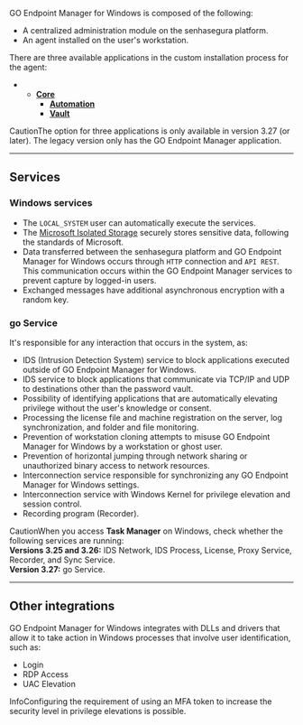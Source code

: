 GO Endpoint Manager for Windows is composed of the following:

* A centralized administration module on the senhasegura platform.
* An agent installed on the user's workstation.

There are three available applications in the custom installation process for the agent:

* + [**Core**](/v3-33/docs/en/go-endpoint-manager-windows-agent-core)
	+ [**Automation**](/v3-33/docs/en/go-endpoint-manager-windows-agent-automation)
	+ [**Vault**](/v3-33/docs/en/go-endpoint-manager-windows-agent-vault)

CautionThe option for three applications is only available in version 3\.27 (or later). The legacy version only has the GO Endpoint Manager application.

---

## Services

### Windows services

* The `LOCAL_SYSTEM` user can automatically execute the services.
* The [Microsoft Isolated Storage](https://learn.microsoft.com/en-us/dotnet/standard/io/isolated-storage) securely stores sensitive data, following the standards of Microsoft.
* Data transferred between the senhasegura platform and GO Endpoint Manager for Windows occurs through `HTTP` connection and `API REST`. This communication occurs within the GO Endpoint Manager services to prevent capture by logged\-in users.
* Exchanged messages have additional asynchronous encryption with a random key.

### go Service

It's responsible for any interaction that occurs in the system, as:

* IDS (Intrusion Detection System) service to block applications executed outside of GO Endpoint Manager for Windows.
* IDS service to block applications that communicate via TCP/IP and UDP to destinations other than the password vault.
* Possibility of identifying applications that are automatically elevating privilege without the user's knowledge or consent.
* Processing the license file and machine registration on the server, log synchronization, and folder and file monitoring.
* Prevention of workstation cloning attempts to misuse GO Endpoint Manager for Windows by a workstation or ghost user.
* Prevention of horizontal jumping through network sharing or unauthorized binary access to network resources.
* Interconnection service responsible for synchronizing any GO Endpoint Manager for Windows settings.
* Interconnection service with Windows Kernel for privilege elevation and session control.
* Recording program (Recorder).

CautionWhen you access **Task Manager** on Windows, check whether the following services are running:  
**Versions 3\.25 and 3\.26:** IDS Network, IDS Process, License, Proxy Service, Recorder, and Sync Service.  
**Version 3\.27:** go Service.



---

## Other integrations

GO Endpoint Manager for Windows integrates with DLLs and drivers that allow it to take action in Windows processes that involve user identification, such as:

* Login
* RDP Access
* UAC Elevation

InfoConfiguring the requirement of using an MFA token to increase the security level in privilege elevations is possible.

